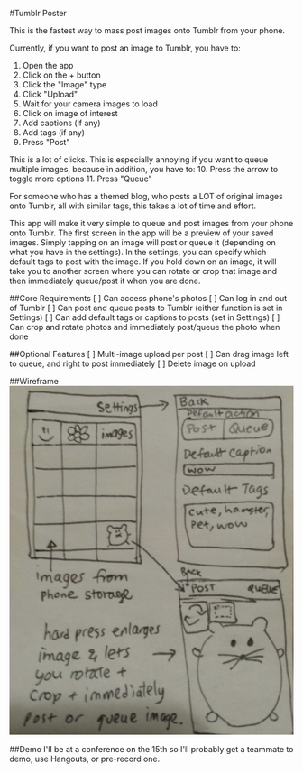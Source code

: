 #Tumblr Poster

This is the fastest way to mass post images onto Tumblr from your phone.

Currently, if you want to post an image to Tumblr, you have to:
1. Open the app
2. Click on the + button
3. Click the "Image" type
4. Click "Upload"
5. Wait for your camera images to load
6. Click on image of interest
7. Add captions (if any)
8. Add tags (if any)
9. Press "Post"

This is a lot of clicks. This is especially annoying if you want to queue multiple images, because in addition, you have to:
10. Press the arrow to toggle more options
11. Press "Queue"

For someone who has a themed blog, who posts a LOT of original images onto Tumblr, all with similar tags, this takes a lot of time and effort.

This app will make it very simple to queue and post images from your phone onto Tumblr. The first screen in the app will be a preview of your saved images. Simply tapping on an image will post or queue it (depending on what you have in the settings). In the settings, you can specify which default tags to post with the image. If you hold down on an image, it will take you to another screen where you can rotate or crop that image and then immediately queue/post it when you are done.


##Core Requirements
[ ] Can access phone's photos
[ ] Can log in and out of Tumblr
[ ] Can post and queue posts to Tumblr (either function is set in Settings)
[ ] Can add default tags or captions to posts (set in Settings)
[ ] Can crop and rotate photos and immediately post/queue the photo when done

##Optional Features
[ ] Multi-image upload per post
[ ] Can drag image left to queue, and right to post immediately
[ ] Delete image on upload

##Wireframe
![wireframe](wireframe.png)

##Demo
I'll be at a conference on the 15th so I'll probably get a teammate to demo, use Hangouts, or pre-record one.
